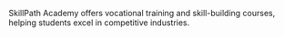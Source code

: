 SkillPath Academy offers vocational training and skill-building courses, helping students excel in competitive industries.
